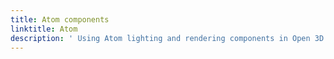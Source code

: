 ```yaml
---
title: Atom components
linktitle: Atom
description: ' Using Atom lighting and rendering components in Open 3D Engine (O3DE). '
---
```


